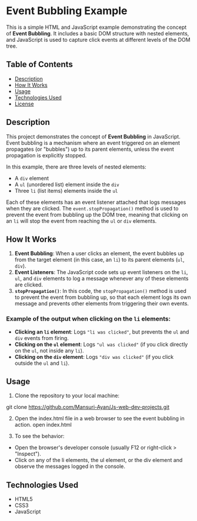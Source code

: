 <!-- @format -->

# Event Bubbling Example

This is a simple HTML and JavaScript example demonstrating the concept of **Event Bubbling**. It includes a basic DOM structure with nested elements, and JavaScript is used to capture click events at different levels of the DOM tree.

## Table of Contents

- [Description](#description)
- [How It Works](#how-it-works)
- [Usage](#usage)
- [Technologies Used](#technologies-used)
- [License](#license)

## Description

This project demonstrates the concept of **Event Bubbling** in JavaScript. Event bubbling is a mechanism where an event triggered on an element propagates (or "bubbles") up to its parent elements, unless the event propagation is explicitly stopped.

In this example, there are three levels of nested elements:

- A `div` element
- A `ul` (unordered list) element inside the `div`
- Three `li` (list items) elements inside the `ul`

Each of these elements has an event listener attached that logs messages when they are clicked. The `event.stopPropagation()` method is used to prevent the event from bubbling up the DOM tree, meaning that clicking on an `li` will stop the event from reaching the `ul` or `div` elements.

## How It Works

1. **Event Bubbling**: When a user clicks an element, the event bubbles up from the target element (in this case, an `li`) to its parent elements (`ul`, `div`).
2. **Event Listeners**: The JavaScript code sets up event listeners on the `li`, `ul`, and `div` elements to log a message whenever any of these elements are clicked.
3. **`stopPropagation()`**: In this code, the `stopPropagation()` method is used to prevent the event from bubbling up, so that each element logs its own message and prevents other elements from triggering their own events.

### Example of the output when clicking on the `li` elements:

- **Clicking an `li` element**: Logs `"li was clicked"`, but prevents the `ul` and `div` events from firing.
- **Clicking on the `ul` element**: Logs `"ul was clicked"` (if you click directly on the `ul`, not inside any `li`).
- **Clicking on the `div` element**: Logs `"div was clicked"` (if you click outside the `ul` and `li`).

## Usage

1. Clone the repository to your local machine:

git clone https://github.com/Mansuri-Ayan/Js-web-dev-projects.git

2. Open the index.html file in a web browser to see the event bubbling in action.
open index.html

3. To see the behavior:

+ Open the browser's developer console (usually F12 or right-click > "Inspect").
+ Click on any of the li elements, the ul element, or the div element and observe the messages logged in the console.

## Technologies Used
+ HTML5
+ CSS3
+ JavaScript 